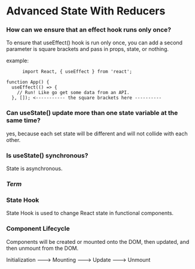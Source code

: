 # Advanced State With Reducers

### How can we ensure that an effect hook runs only once?

To ensure that useEffect() hook is run only once, you can add a second parameter is square brackets and pass in props, state, or nothing. 

example: 

          import React, { useEffect } from 'react';

    function App() {
      useEffect(() => {
        // Run! Like go get some data from an API.
      }, []); <----------- the square brackets here ----------

### Can useState() update more than one state variable at the same time?
yes, because each set state will be different and will not collide with each other.

### Is useState() synchronous?
State is asynchronous. 

### _Term_
### State Hook
State Hook is used to change React state in functional components. 
### Component Lifecycle
Components will be created or mounted onto the DOM, then updated, and then unmount from the DOM. 

Initialization ---> Mounting ---> Update ---> Unmount

